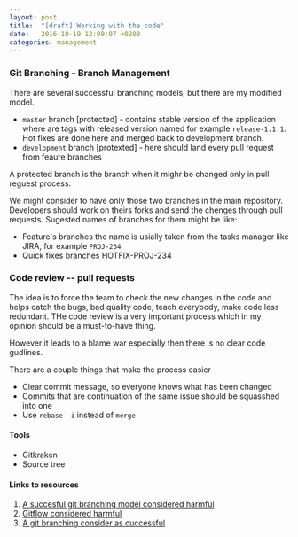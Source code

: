 ```yaml
---
layout: post
title:  "[draft] Working with the code"
date:   2016-10-19 12:09:07 +0200
categories: management
---
```


### Git Branching - Branch Management
There are several successful branching models, but there are my modified model.

* `master` branch [protected] - contains stable version of the application where are tags with released version named for example `release-1.1.1`. Hot fixes are done here and merged back to development branch.
* `development` branch [protexted] - here should land every pull request from feaure branches

A protected branch is the branch when it mighr be changed only in pull reguest process.

We might consider to have only those two branches in the main repository. Developers should work on theirs forks and send the chenges through pull requests. Sugested names of branches for them might be like:

* Feature's branches the name is usially taken from the tasks manager like JIRA, for example `PROJ-234`
* Quick fixes branches HOTFIX-PROJ-234

### Code review -- pull requests

The idea is to force the team to check the new changes in the code and helps catch the bugs, bad quality code, teach everybody, make code less redundant.
THe code review is a very important process which in my opinion should be a must-to-have thing.

However it leads to a blame war especially then there is no clear code gudlines.

There are a couple things that make the process easier
* Clear commit message, so everyone knows what has been changed
* Commits that are continuation of the same issue should be squasshed into one
* Use `rebase -i` instead of `merge`

#### Tools
* Gitkraken
* Source tree

#### Links to resources
1. [A succesful git branching model considered harmful](https://barro.github.io/2016/02/a-succesful-git-branching-model-considered-harmful/)
1. [Gitflow considered harmful](http://endoflineblog.com/gitflow-considered-harmful)
1. [A git branching consider as cuccessful](http://nvie.com/posts/a-successful-git-branching-model/)
